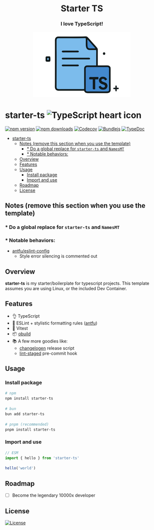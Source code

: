 <div align="center">

<h1>Starter TS</h1>

<h3>I love TypeScript!</h3>
<img src="./branding.svg" alt="Project's branding image" width="320"/>

</div>

# starter-ts ![TypeScript heart icon](https://img.shields.io/badge/♡-%23007ACC.svg?logo=typescript&logoColor=white)

[![npm version][npm-version-src]][npm-version-href]
[![npm downloads][npm-downloads-src]][npm-downloads-href]
[![Codecov][codecov-src]][codecov-href]
[![Bundlejs][bundlejs-src]][bundlejs-href]
[![TypeDoc][TypeDoc-src]][TypeDoc-href]

* [starter-ts ](#starter-ts-)
  * [Notes (remove this section when you use the template)](#notes-remove-this-section-when-you-use-the-template)
    * [\* Do a global replace for `starter-ts` and `NamesMT`](#-do-a-global-replace-for-starter-ts-and-namesmt)
    * [\* Notable behaviors:](#-notable-behaviors)
  * [Overview](#overview)
  * [Features](#features)
  * [Usage](#usage)
    * [Install package](#install-package)
    * [Import and use](#import-and-use)
  * [Roadmap](#roadmap)
  * [License](#license)

## Notes (remove this section when you use the template)

### * Do a global replace for `starter-ts` and `NamesMT`

### * Notable behaviors:

- [antfu/eslint-config](https://github.com/antfu/eslint-config)
  - Style error silencing is commented out

## Overview

**starter-ts** is my starter/boilerplate for typescript projects.
This template assumes you are using Linux, or the included Dev Container.

## Features

+ 👌 TypeScript
+ 🧐 ESLint + stylistic formatting rules ([antfu](https://github.com/antfu/eslint-config))
+ 💯 Vitest
+ 📦 [obuild](https://github.com/unjs/obuild)
+ 📚 A few more goodies like:
  + [changelogen](https://github.com/unjs/changelogen) release script
  + [lint-staged](https://github.com/lint-staged/lint-staged) pre-commit hook

## Usage

### Install package

```sh
# npm
npm install starter-ts

# bun
bun add starter-ts

# pnpm (recommended)
pnpm install starter-ts
```

### Import and use

```ts
// ESM
import { hello } from 'starter-ts'

hello('world')
```

## Roadmap

- [ ] Become the legendary 10000x developer

## License

[![License][license-src]][license-href]

<!-- Badges -->

[npm-version-src]: https://img.shields.io/npm/v/starter-ts?labelColor=18181B&color=F0DB4F
[npm-version-href]: https://npmjs.com/package/starter-ts
[npm-downloads-src]: https://img.shields.io/npm/dm/starter-ts?labelColor=18181B&color=F0DB4F
[npm-downloads-href]: https://npmjs.com/package/starter-ts
[codecov-src]: https://img.shields.io/codecov/c/gh/namesmt/starter-ts/main?labelColor=18181B&color=F0DB4F
[codecov-href]: https://codecov.io/gh/namesmt/starter-ts
[license-src]: https://img.shields.io/github/license/namesmt/starter-ts.svg?labelColor=18181B&color=F0DB4F
[license-href]: https://github.com/namesmt/starter-ts/blob/main/LICENSE
[bundlejs-src]: https://img.shields.io/bundlejs/size/starter-ts?labelColor=18181B&color=F0DB4F
[bundlejs-href]: https://bundlejs.com/?q=starter-ts
[jsDocs-src]: https://img.shields.io/badge/Check_out-jsDocs.io---?labelColor=18181B&color=F0DB4F
[jsDocs-href]: https://www.jsdocs.io/package/starter-ts
[TypeDoc-src]: https://img.shields.io/badge/Check_out-TypeDoc---?labelColor=18181B&color=F0DB4F
[TypeDoc-href]: https://namesmt.github.io/starter-ts/
